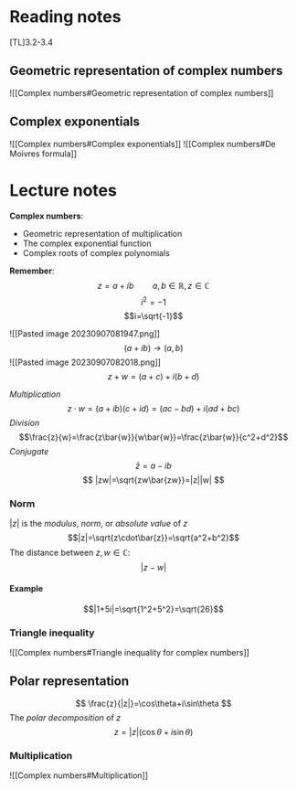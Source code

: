 # Reading notes
[TL]3.2-3.4
## Geometric representation of complex numbers
![[Complex numbers#Geometric representation of complex numbers]]

## Complex exponentials
![[Complex numbers#Complex exponentials]]
![[Complex numbers#De Moivres formula]]



# Lecture notes
**Complex numbers**:
- Geometric representation of multiplication
- The complex exponential function
- Complex roots of complex polynomials


**Remember**:
$$z=a+ib\quad \quad a,b\in\mathbb{R},z\in\mathbb{C}$$
$$i^2=-1$$
$$i=\sqrt{-1}$$


![[Pasted image 20230907081947.png]]
$$(a+ib)\rightarrow(a,b)$$
![[Pasted image 20230907082018.png]]
$$z+w=(a+c)+i(b+d)$$

*Multiplication*
$$z\cdot w=(a+ib)(c+id)=(ac-bd)+i(ad+bc)$$
*Division*
$$\frac{z}{w}=\frac{z\bar{w}}{w\bar{w}}=\frac{z\bar{w}}{c^2+d^2}$$
*Conjugate*
$$\bar{z}=a-ib$$
$$
|zw|=\sqrt{zw\bar{zw}}=|z||w|
$$
### Norm
$|z|$ is the *modulus*, *norm*, or *absolute value* of $z$
$$|z|=\sqrt{z\cdot\bar{z}}=\sqrt{a^2+b^2}$$
The distance between $z,w\in\mathbb{C}$:
$$|z-w|$$

#### Example
$$|1+5i|=\sqrt{1^2+5^2}=\sqrt{26}$$

### Triangle inequality
![[Complex numbers#Triangle inequality for complex numbers]]

## Polar representation
$$
\frac{z}{|z|}=\cos\theta+i\sin\theta
$$
The *polar decomposition* of $z$
$$z=|z|(\cos\theta+i\sin\theta)$$

### Multiplication
![[Complex numbers#Multiplication]]